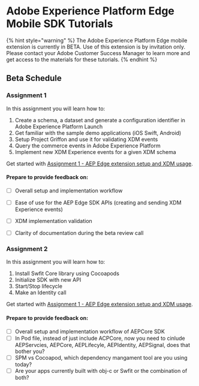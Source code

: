 # Adobe Experience Platform Edge Mobile SDK Tutorials

{% hint style="warning" %}
The Adobe Experience Platform Edge mobile extension is currently in BETA. Use of this extension is by invitation only. Please contact your Adobe Customer Success Manager to learn more and get access to the materials for these tutorials.
{% endhint %}

## Beta Schedule

### Assignment 1

In this assignment you will learn how to:

1. Create a schema, a dataset and generate a configuration identifier in Adobe Experience Platform Launch 
2. Get familiar with the sample demo applications (iOS Swift, Android)
3. Setup Project Griffon and use it for validating XDM events
4. Query the commerce events in Adobe Experience Platform
5. Implement new XDM Experience events for a given XDM schema

Get started with [Assignment 1 - AEP Edge extension setup and XDM usage](https://aep-sdks.gitbook.io/docs/beta/experience-platform-extension/tutorials/tutorial-1-edge-extension-setup).

#### Prepare to provide feedback on:

* [ ] Overall setup and implementation workflow
* [ ] Ease of use for the AEP Edge SDK APIs (creating and sending XDM Experience events)
* [ ] XDM implementation validation
* [ ] Clarity of documentation during the beta review call


### Assignment 2

In this assignment you will learn how to:

1. Install Swfit Core library using Cocoapods
2. Initialize SDK with new API
3. Start/Stop lifecycle
4. Make an Identity call

Get started with [Assignment 1 - AEP Edge extension setup and XDM usage](https://aep-sdks.gitbook.io/docs/beta/experience-platform-extension/tutorials/tutorial-1-edge-extension-setup).

#### Prepare to provide feedback on:

* [ ] Overall setup and implementation workflow of AEPCore SDK
* [ ] In Pod file, instead of just include ACPCore, now you need to cinlude AEPServcies, AEPCore, AEPLifecyle, AEPIdentity, AEPSignal, does that bother you?
* [ ] SPM vs Cocoapod, which dependency mangament tool are you using today?
* [ ] Are your apps currently built with obj-c or Swfit or the combination of both?
